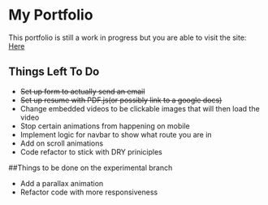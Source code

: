 # My Portfolio

This portfolio is still a work in progress but you are able to visit the site: [Here](https://joshua-maciel-portfolio.vercel.app/)

## Things Left To Do

+ ~~Set up form to actually send an email~~
+ ~~Set up resume with PDF.js(or possibly link to a google docs)~~
+ Change embedded videos to be clickable images that will then load the video
+ Stop certain animations from happening on mobile
+ Implement logic for navbar to show what route you are in
+ Add on scroll animations
+ Code refactor to stick with DRY priniciples

##Things to be done on the experimental branch
+ Add a parallax animation
+ Refactor code with more responsiveness
